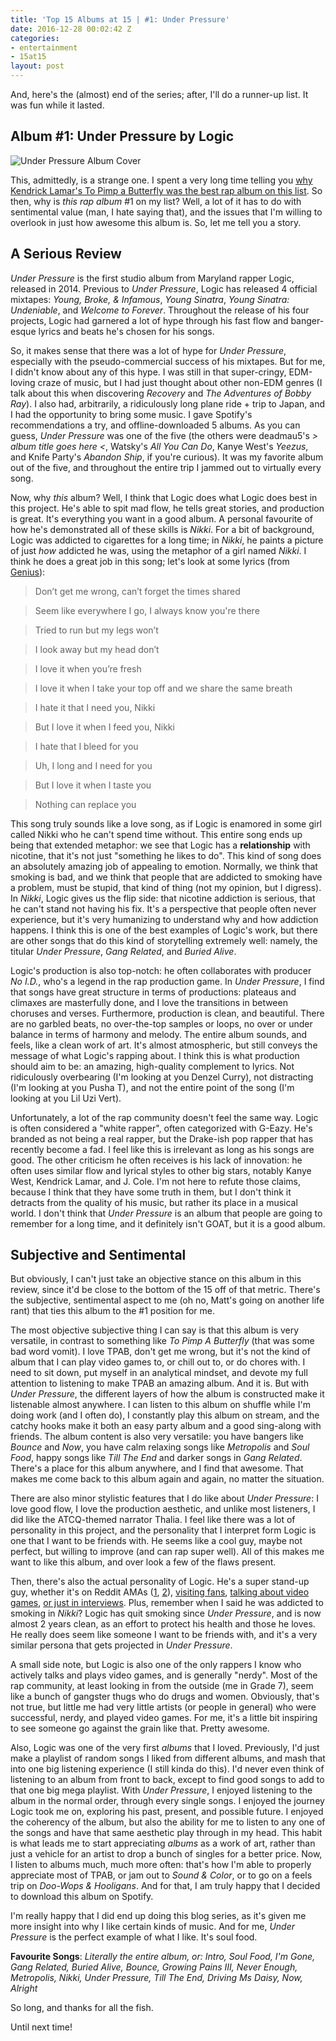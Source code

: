 ```yaml
---
title: 'Top 15 Albums at 15 | #1: Under Pressure'
date: 2016-12-28 00:02:42 Z
categories:
- entertainment
- 15at15
layout: post
---
```


And, here's the (almost) end of the series; after, I'll do a runner-up list. It was fun while it lasted.

## Album #1: Under Pressure by Logic

![Under Pressure Album Cover]({{site.baseurl}}/img/albums/under-pressure.jpg)

This, admittedly, is a strange one. I spent a very long time telling you [why Kendrick Lamar's To Pimp a Butterfly was the best rap album on this list]({{site.baseurl}}/entertainment/15at15/2016/12/11/top-15-at-15-part-thirteen.html). So then, why is *this rap album* #1 on my list? Well, a lot of it has to do with sentimental value (man, I hate saying that), and the issues that I'm willing to overlook in just how awesome this album is. So, let me tell you a story.

## A Serious Review

*Under Pressure* is the first studio album from Maryland rapper Logic, released in 2014. Previous to *Under Pressure*, Logic has released 4 official mixtapes: *Young, Broke, & Infamous*, *Young Sinatra*, *Young Sinatra: Undeniable*, and *Welcome to Forever*. Throughout the release of his four projects, Logic had garnered a lot of hype through his fast flow and banger-esque lyrics and beats he's chosen for his songs.

So, it makes sense that there was a lot of hype for *Under Pressure*, especially with the pseudo-commercial success of his mixtapes. But for me, I didn't know about any of this hype. I was still in that super-cringy, EDM-loving craze of music, but I had just thought about other non-EDM genres (I talk about this when discovering *Recovery* and *The Adventures of Bobby Ray*). I also had, arbitrarily, a ridiculously long plane ride + trip to Japan, and I had the opportunity to bring some music. I gave Spotify's recommendations a try, and offline-downloaded 5 albums. As you can guess, *Under Pressure* was one of the five (the others were deadmau5's *> album title goes here <*, Watsky's *All You Can Do*, Kanye West's *Yeezus*, and Knife Party's *Abandon Ship*, if you're curious). It was my favorite album out of the five, and throughout the entire trip I jammed out to virtually every song.

Now, why *this* album? Well, I think that Logic does what Logic does best in this project. He's able to spit mad flow, he tells great stories, and production is great. It's everything you want in a good album. A personal favourite of how he's demonstrated all of these skills is *Nikki*. For a bit of background, Logic was addicted to cigarettes for a long time; in *Nikki*, he paints a picture of just *how* addicted he was, using the metaphor of a girl named *Nikki*. I think he does a great job in this song; let's look at some lyrics (from [Genius](http://genius.com/Logic-nikki-lyrics)):

> Don’t get me wrong, can’t forget the times shared

> Seem like everywhere I go, I always know you're there

> Tried to run but my legs won’t

> I look away but my head don’t

> I love it when you’re fresh

> I love it when I take your top off and we share the same breath

> I hate it that I need you, Nikki

> But I love it when I feed you, Nikki

> I hate that I bleed for you

> Uh, I long and I need for you

> But I love it when I taste you

> Nothing can replace you

This song truly sounds like a love song, as if Logic is enamored in some girl called Nikki who he can't spend time without. This entire song ends up being that extended metaphor: we see that Logic has a **relationship** with nicotine, that it's not just "something he likes to do". This kind of song does an absolutely amazing job of appealing to emotion. Normally, we think that smoking is bad, and we think that people that are addicted to smoking have a problem, must be stupid, that kind of thing (not my opinion, but I digress). In *Nikki*, Logic gives us the flip side: that nicotine addiction is serious, that he can't stand not having his fix. It's a perspective that people often never experience, but it's very humanizing to understand why and how addiction happens. I think this is one of the best examples of Logic's work, but there are other songs that do this kind of storytelling extremely well: namely, the titular *Under Pressure*, *Gang Related*, and *Buried Alive*.

Logic's production is also top-notch: he often collaborates with producer *No I.D.*, who's a legend in the rap production game. In *Under Pressure*, I find that songs have great structure in terms of productions: plateaus and climaxes are masterfully done, and I love the transitions in between choruses and verses. Furthermore, production is clean, and beautiful. There are no garbled beats, no over-the-top samples or loops, no over or under balance in terms of harmony and melody. The entire album sounds, and feels, like a clean work of art. It's almost atmospheric, but still conveys the message of what Logic's rapping about. I think this is what production should aim to be: an amazing, high-quality complement to lyrics. Not ridiculously overbearing (I'm looking at you Denzel Curry), not distracting (I'm looking at you Pusha T), and not the entire point of the song (I'm looking at you Lil Uzi Vert).

Unfortunately, a lot of the rap community doesn't feel the same way. Logic is often considered a "white rapper", often categorized with G-Eazy. He's branded as not being a real rapper, but the Drake-ish pop rapper that has recently become a fad. I feel like this is irrelevant as long as his songs are good. The other criticism he often receives is his lack of innovation: he often uses similar flow and lyrical styles to other big stars, notably Kanye West, Kendrick Lamar, and J. Cole. I'm not here to refute those claims, because I think that they have some truth in them, but I don't think it detracts from the quality of his music, but rather its place in a musical world. I don't think that *Under Pressure* is an album that people are going to remember for a long time, and it definitely isn't GOAT, but it is a good album.

## Subjective and Sentimental

But obviously, I can't just take an objective stance on this album in this review, since it'd be close to the bottom of the 15 off of that metric. There's the subjective, sentimental aspect to me (oh no, Matt's going on another life rant) that ties this album to the #1 position for me.

The most objective subjective thing I can say is that this album is very versatile, in contrast to something like *To Pimp A Butterfly* (that was some bad word vomit). I love TPAB, don't get me wrong, but it's not the kind of album that I can play video games to, or chill out to, or do chores with. I need to sit down, put myself in an analytical mindset, and devote my full attention to listening to make TPAB an amazing album. And it is. But with *Under Pressure*, the different layers of how the album is constructed make it listenable almost anywhere. I can listen to this album on shuffle while I'm doing work (and I often do), I constantly play this album on stream, and the catchy hooks make it both an easy party album and a good sing-along with friends. The album content is also very versatile: you have bangers like *Bounce* and *Now*, you have calm relaxing songs like *Metropolis* and *Soul Food*, happy songs like *Till The End* and darker songs in *Gang Related*. There's a place for this album anywhere, and I find that awesome. That makes me come back to this album again and again, no matter the situation.

There are also minor stylistic features that I do like about *Under Pressure*: I love good flow, I love the production aesthetic, and unlike most listeners, I did like the ATCQ-themed narrator Thalia. I feel like there was a lot of personality in this project, and the personality that I interpret form Logic is one that I want to be friends with. He seems like a cool guy, maybe not perfect, but willing to improve (and can rap super well). All of this makes me want to like this album, and over look a few of the flaws present.

Then, there's also the actual personality of Logic. He's a super stand-up guy, whether it's on Reddit AMAs ([1](https://www.reddit.com/r/hiphopheads/comments/3v25zu/i_am_logic_ask_me_anything/), [2](https://www.reddit.com/r/IAmA/comments/1e0qfr/i_am_logic_a_new_hip_hop_artist_signed_to_def_jam/)), [visiting fans](https://www.youtube.com/watch?v=JsEw5diJ-x0), [talking about video games](https://www.youtube.com/watch?v=P1UibACaLGQ), [or just in interviews](https://www.youtube.com/watch?v=LDUJx6uyxZ4). Plus, remember when I said he was addicted to smoking in *Nikki*? Logic has quit smoking since *Under Pressure*, and is now almost 2 years clean, as an effort to protect his health and those he loves. He really does seem like someone I want to be friends with, and it's a very similar persona that gets projected in *Under Pressure*.

A small side note, but Logic is also one of the only rappers I know who actively talks and plays video games, and is generally "nerdy". Most of the rap community, at least looking in from the outside (me in Grade 7), seem like a bunch of gangster thugs who do drugs and women. Obviously, that's not true, but little me had very little artists (or people in general) who were successful, nerdy, and played video games. For me, it's a little bit inspiring to see someone go against the grain like that. Pretty awesome.

Also, Logic was one of the very first *albums* that I loved. Previously, I'd just make a playlist of random songs I liked from different albums, and mash that into one big listening experience (I still kinda do this). I'd never even think of listening to an album from front to back, except to find good songs to add to that one big mega playlist. With *Under Pressure*, I enjoyed listening to the album in the normal order, through every single songs. I enjoyed the journey Logic took me on, exploring his past, present, and possible future. I enjoyed the coherency of the album, but also the ability for me to listen to any one of the songs and have that same aesthetic play through in my head. This habit is what leads me to start appreciating *albums* as a work of art, rather than just a vehicle for an artist to drop a bunch of singles for a better price. Now, I listen to albums much, much more often: that's how I'm able to properly appreciate most of TPAB, or jam out to *Sound & Color*, or to go on a feels trip on *Doo-Wops & Hooligans*. And for that, I am truly happy that I decided to download this album on Spotify.

I'm really happy that I did end up doing this blog series, as it's given me more insight into why I like certain kinds of music. And for me, *Under Pressure* is the perfect example of what I like. It's soul food.


**Favourite Songs**: *Literally the entire album, or: Intro, Soul Food, I'm Gone, Gang Related, Buried Alive, Bounce, Growing Pains III, Never Enough, Metropolis, Nikki, Under Pressure, Till The End, Driving Ms Daisy, Now, Alright*

So long, and thanks for all the fish.

Until next time!
